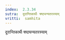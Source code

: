 ```yaml
---
index:  2.3.34
sutra:  दूरान्तिकार्थैः षष्ठ्यन्यतरस्याम्
vritti:  samhita 
---
```


दूरान्तिकार्थैः षष्ठ्यन्यतरस्याम्

